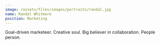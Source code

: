 ```yaml
---
image: /assets/files/images/portraits/randal.jpg
name: Randal Whitmore
position: Marketing
---
```

Goal-driven marketeer. Creative soul. Big believer in collaboration. People person.
